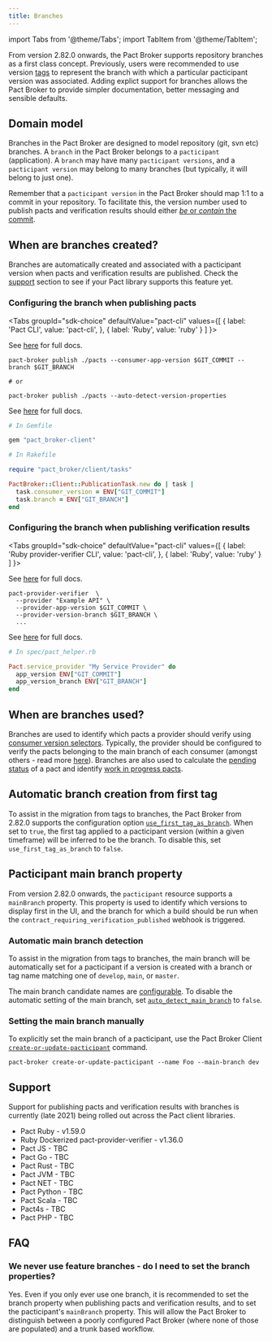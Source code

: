 ```yaml
---
title: Branches
---
```


import Tabs from '@theme/Tabs';
import TabItem from '@theme/TabItem';

From version 2.82.0 onwards, the Pact Broker supports repository branches as a first class concept. Previously, users were recommended to use version [tags](/pact_broker/tags) to represent the branch with which a particular pacticipant version was associated. Adding explict support for branches allows the Pact Broker to provide simpler documentation, better messaging and sensible defaults.

## Domain model

Branches in the Pact Broker are designed to model repository (git, svn etc) branches. A `branch` in the Pact Broker belongs to a `pacticipant` (application). A `branch` may have many `pacticipant versions`, and a `pacticipant version` may belong to many branches (but typically, it will belong to just one). 

Remember that a `pacticipant version` in the Pact Broker should map 1:1 to a commit in your repository. To facilitate this, the version number used to publish pacts and verification results should either [_be_ or _contain_ the commit](/getting_started/versioning_in_the_pact_broker#guidelines).

## When are branches created?

Branches are automatically created and associated with a pacticipant version when pacts and verification results are published. Check the [support](#support) section to see if your Pact library supports this feature yet.

### Configuring the branch when publishing pacts

<Tabs
  groupId="sdk-choice"
  defaultValue="pact-cli"
  values={[
    { label: 'Pact CLI', value: 'pact-cli', },
    { label: 'Ruby', value: 'ruby' }
  ]
}>
  <TabItem value="pact-cli">

  See [here](/pact_broker/client_cli/readme#publish) for full docs.

  ```
  pact-broker publish ./pacts --consumer-app-version $GIT_COMMIT --branch $GIT_BRANCH

  # or 

  pact-broker publish ./pacts --auto-detect-version-properties
  ```

  </TabItem>
  <TabItem value="ruby">

  See [here](/implementation_guides/ruby/publishing_pacts) for full docs.

  ```ruby
  # In Gemfile

  gem "pact_broker-client"
  
  # In Rakefile

  require "pact_broker/client/tasks"

  PactBroker::Client::PublicationTask.new do | task |
    task.consumer_version = ENV["GIT_COMMIT"]
    task.branch = ENV["GIT_BRANCH"]
  end  
  ```

  </TabItem>
</Tabs>

### Configuring the branch when publishing verification results


<Tabs
  groupId="sdk-choice"
  defaultValue="pact-cli"
  values={[
    { label: 'Ruby provider-verifier CLI', value: 'pact-cli', },
    { label: 'Ruby', value: 'ruby' }
  ]
}>
  <TabItem value="pact-cli">

  See [here](https://github.com/pact-foundation/pact-provider-verifier) for full docs.

  ```  
  pact-provider-verifier  \
    --provider "Example API" \
    --provider-app-version $GIT_COMMIT \
    --provider-version-branch $GIT_BRANCH \
    ...
  ```
    
  </TabItem>
  <TabItem value="ruby">

  See [here](/implementation_guides/ruby/verifying_pacts) for full docs.

  ```ruby
  # In spec/pact_helper.rb

  Pact.service_provider "My Service Provider" do
    app_version ENV["GIT_COMMIT"]
    app_version_branch ENV["GIT_BRANCH"]
  end
  ```

  </TabItem>
</Tabs>

## When are branches used?

Branches are used to identify which pacts a provider should verify using [consumer version selectors](/pact_broker/advanced_topics/consumer_version_selectors). Typically, the provider should be configured to verify the pacts belonging to the main branch of each consumer (amongst others - read more [here](/provider/recommended_configuration#verification-triggered-by-provider-change)). Branches are also used to calculate the [pending status](/pact_broker/advanced_topics/pending_pacts) of a pact and identify [work in progress pacts](/pact_broker/advanced_topics/wip_pacts).

## Automatic branch creation from first tag

To assist in the migration from tags to branches, the Pact Broker from 2.82.0 supports the configuration option [`use_first_tag_as_branch`](/pact_broker/configuration/settings#use_first_tag_as_branch). When set to `true`, the first tag applied to a pacticipant version (within a given timeframe) will be inferred to be the branch. To disable this, set `use_first_tag_as_branch` to `false`.

## Pacticipant main branch property

From version 2.82.0 onwards, the `pacticipant` resource supports a `mainBranch` property. This property is used to identify which versions to display first in the UI, and the branch for which a build should be run when the `contract_requiring_verification_published` webhook is triggered.

### Automatic main branch detection

To assist in the migration from tags to branches, the main branch will be automatically set for a pacticipant if a version is created with a branch or tag name matching one of `develop`, `main`, or `master`. 

The main branch candidate names are [configurable](/pact_broker/configuration/settings#main_branch_candidates). To disable the automatic setting of the main branch, set [`auto_detect_main_branch`](/pact_broker/configuration/settings#auto_detect_main_branch) to `false`.

### Setting the main branch manually

To explicitly set the main branch of a pacticipant, use the Pact Broker Client [`create-or-update-pacticipant`](/pact_broker/client_cli/readme/#create-or-update-pacticipant) command.

```shell
pact-broker create-or-update-pacticipant --name Foo --main-branch dev
```

## Support

Support for publishing pacts and verification results with branches is currently (late 2021) being rolled out across the Pact client libraries.

* Pact Ruby - v1.59.0
* Ruby Dockerized pact-provider-verifier - v1.36.0
* Pact JS - TBC
* Pact Go - TBC
* Pact Rust - TBC
* Pact JVM - TBC
* Pact NET - TBC
* Pact Python - TBC
* Pact Scala - TBC
* Pact4s - TBC
* Pact PHP - TBC

## FAQ

### We never use feature branches - do I need to set the branch properties?

Yes. Even if you only ever use one branch, it is recommended to set the branch property when publishing pacts and verification results, and to set the pacticipant's `mainBranch` property. This will allow the Pact Broker to distinguish between a poorly configured Pact Broker (where none of those are populated) and a trunk based workflow.

